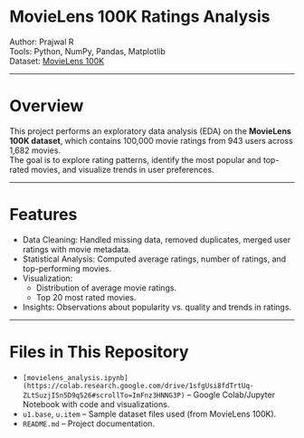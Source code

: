 #  MovieLens 100K Ratings Analysis

Author: Prajwal R  
Tools: Python, NumPy, Pandas, Matplotlib  
Dataset: [MovieLens 100K](https://grouplens.org/datasets/movielens/100k/)  

---

# Overview
This project performs an exploratory data analysis (EDA) on the **MovieLens 100K dataset**, which contains 100,000 movie ratings from 943 users across 1,682 movies.  
The goal is to explore rating patterns, identify the most popular and top-rated movies, and visualize trends in user preferences.

---

# Features
- Data Cleaning: Handled missing data, removed duplicates, merged user ratings with movie metadata.
- Statistical Analysis: Computed average ratings, number of ratings, and top-performing movies.
- Visualization: 
  - Distribution of average movie ratings.
  - Top 20 most rated movies.
- Insights: Observations about popularity vs. quality and trends in ratings.

---

#  Files in This Repository
- `[movielens_analysis.ipynb](https://colab.research.google.com/drive/1sfgUsi8fdTrtUq-ZLtSuzjISn5D9q526#scrollTo=ImFnz3HNNG3P)` – Google Colab/Jupyter       Notebook with code and visualizations.
- `u1.base`, `u.item` – Sample dataset files used (from MovieLens 100K).
- `README.md` – Project documentation.
